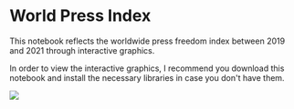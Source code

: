 # World Press Index
This notebook reflects the worldwide press freedom index between 2019 and 2021 through interactive graphics.

In order to view the interactive graphics, I recommend you download this notebook and install the necessary libraries in case you don't have them.

![](https://raw.github.com/aguyanzon/kaggle/master/resources/regions_visuel_rsfindex_20205.png)

